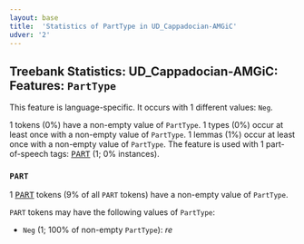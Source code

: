 ```yaml
---
layout: base
title:  'Statistics of PartType in UD_Cappadocian-AMGiC'
udver: '2'
---
```


## Treebank Statistics: UD_Cappadocian-AMGiC: Features: `PartType`

This feature is language-specific.
It occurs with 1 different values: `Neg`.

1 tokens (0%) have a non-empty value of `PartType`.
1 types (0%) occur at least once with a non-empty value of `PartType`.
1 lemmas (1%) occur at least once with a non-empty value of `PartType`.
The feature is used with 1 part-of-speech tags: <tt><a href="cpg_amgic-pos-PART.html">PART</a></tt> (1; 0% instances).

### `PART`

1 <tt><a href="cpg_amgic-pos-PART.html">PART</a></tt> tokens (9% of all `PART` tokens) have a non-empty value of `PartType`.

`PART` tokens may have the following values of `PartType`:

* `Neg` (1; 100% of non-empty `PartType`): <em>re</em>

